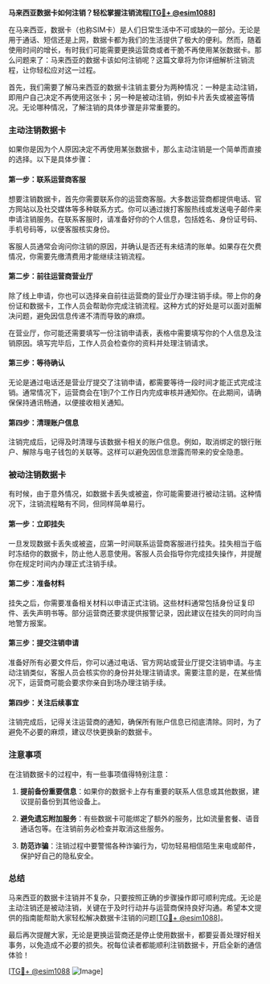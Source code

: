**马来西亚数据卡如何注销？轻松掌握注销流程[[TG💪+ @esim1088](https://t.me/s/esim1088)]**

在马来西亚，数据卡（也称SIM卡）是人们日常生活中不可或缺的一部分。无论是用于通话、短信还是上网，数据卡都为我们的生活提供了极大的便利。然而，随着使用时间的增长，有时我们可能需要更换运营商或者干脆不再使用某张数据卡。那么问题来了：马来西亚的数据卡该如何注销呢？这篇文章将为你详细解析注销流程，让你轻松应对这一过程。

首先，我们需要了解马来西亚的数据卡注销主要分为两种情况：一种是主动注销，即用户自己决定不再使用这张卡；另一种是被动注销，例如卡片丢失或被盗等情况。无论哪种情况，了解注销的具体步骤是非常重要的。

### **主动注销数据卡**

如果你是因为个人原因决定不再使用某张数据卡，那么主动注销是一个简单而直接的选择。以下是具体步骤：

#### **第一步：联系运营商客服**
想要注销数据卡，首先你需要联系你的运营商客服。大多数运营商都提供电话、官方网站以及社交媒体等多种联系方式。你可以通过拨打客服热线或发送电子邮件来申请注销服务。在联系客服时，请准备好你的个人信息，包括姓名、身份证号码、手机号码等，以便客服核实身份。

客服人员通常会询问你注销的原因，并确认是否还有未结清的账单。如果存在欠费情况，你需要先缴清费用才能继续注销流程。

#### **第二步：前往运营商营业厅**
除了线上申请，你也可以选择亲自前往运营商的营业厅办理注销手续。带上你的身份证和数据卡，工作人员会帮助你完成注销流程。这种方式的好处是可以面对面解决问题，避免因信息传递不清而导致的麻烦。

在营业厅，你可能还需要填写一份注销申请表，表格中需要填写你的个人信息及注销原因。填写完毕后，工作人员会检查你的资料并处理注销请求。

#### **第三步：等待确认**
无论是通过电话还是营业厅提交了注销申请，都需要等待一段时间才能正式完成注销。通常情况下，运营商会在1到7个工作日内完成审核并通知你。在此期间，请确保保持通讯畅通，以便接收相关通知。

#### **第四步：清理账户信息**
注销完成后，记得及时清理与该数据卡相关的账户信息。例如，取消绑定的银行账户、解除与电子钱包的关联等。这样可以避免因信息泄露而带来的安全隐患。

### **被动注销数据卡**

有时候，由于意外情况，如数据卡丢失或被盗，你可能需要进行被动注销。这种情况下，注销流程略有不同，但同样简单易行。

#### **第一步：立即挂失**
一旦发现数据卡丢失或被盗，应第一时间联系运营商客服进行挂失。挂失相当于临时冻结你的数据卡，防止他人恶意使用。客服人员会指导你完成挂失操作，并提醒你在规定时间内办理正式注销手续。

#### **第二步：准备材料**
挂失之后，你需要准备相关材料以申请正式注销。这些材料通常包括身份证复印件、丢失声明书等。部分运营商还要求提供报警记录，因此建议在挂失的同时向当地警方报案。

#### **第三步：提交注销申请**
准备好所有必要文件后，你可以通过电话、官方网站或营业厅提交注销申请。与主动注销类似，客服人员会核实你的身份并处理注销请求。需要注意的是，在某些情况下，运营商可能会要求你亲自到场办理注销手续。

#### **第四步：关注后续事宜**
注销完成后，记得关注运营商的通知，确保所有账户信息已彻底清除。同时，为了避免不必要的麻烦，建议尽快更换新的数据卡。

### **注意事项**

在注销数据卡的过程中，有一些事项值得特别注意：

1. **提前备份重要信息**：如果你的数据卡上存有重要的联系人信息或其他数据，建议提前备份到其他设备上。
   
2. **避免遗忘附加服务**：有些数据卡可能绑定了额外的服务，比如流量套餐、语音通话包等。在注销前务必检查并取消这些服务。

3. **防范诈骗**：注销过程中要警惕各种诈骗行为，切勿轻易相信陌生来电或邮件，保护好自己的隐私安全。

### **总结**

马来西亚的数据卡注销并不复杂，只要按照正确的步骤操作即可顺利完成。无论是主动注销还是被动注销，关键在于及时行动并与运营商保持良好沟通。希望本文提供的指南能帮助大家轻松解决数据卡注销的问题[[TG💪+ @esim1088](https://t.me/s/esim1088)]。

最后再次提醒大家，无论是更换运营商还是停止使用数据卡，都要妥善处理好相关事务，以免造成不必要的损失。祝每位读者都能顺利注销数据卡，开启全新的通信体验！

[[TG💪+ @esim1088](https://t.me/s/esim1088) ![Image](https://i.postimg.cc/4NQfJmqS/Snipaste-2025-05-13-00-14-12.png)]
